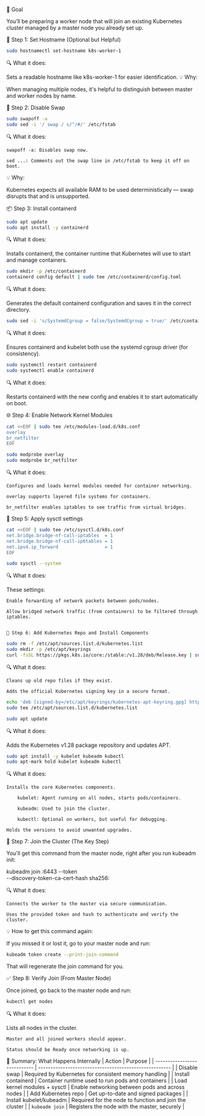 🧩 Goal

You’ll be preparing a worker node that will join an existing Kubernetes cluster managed by a master node you already set up.


🧱 Step 1: Set Hostname (Optional but Helpful)

```bash
sudo hostnamectl set-hostname k8s-worker-1
```

🔍 What it does:

Sets a readable hostname like k8s-worker-1 for easier identification.
💡 Why:

When managing multiple nodes, it's helpful to distinguish between master and worker nodes by name.

🔕 Step 2: Disable Swap

```bash
sudo swapoff -a
sudo sed -i '/ swap / s/^/#/' /etc/fstab
```

🔍 What it does:

    swapoff -a: Disables swap now.

    sed ...: Comments out the swap line in /etc/fstab to keep it off on boot.

💡 Why:

Kubernetes expects all available RAM to be used deterministically — swap disrupts that and is unsupported.


📦 Step 3: Install containerd

```bash
sudo apt update
sudo apt install -y containerd
```

🔍 What it does:

Installs containerd, the container runtime that Kubernetes will use to start and manage containers.

```bash
sudo mkdir -p /etc/containerd
containerd config default | sudo tee /etc/containerd/config.toml
```

🔍 What it does:

Generates the default containerd configuration and saves it in the correct directory.

```bash
sudo sed -i 's/SystemdCgroup = false/SystemdCgroup = true/' /etc/containerd/config.toml
```

🔍 What it does:

Ensures containerd and kubelet both use the systemd cgroup driver (for consistency).
```bash
sudo systemctl restart containerd
sudo systemctl enable containerd
```

🔍 What it does:

Restarts containerd with the new config and enables it to start automatically on boot.

🌐 Step 4: Enable Network Kernel Modules

```bash
cat <<EOF | sudo tee /etc/modules-load.d/k8s.conf
overlay
br_netfilter
EOF

sudo modprobe overlay
sudo modprobe br_netfilter
```

🔍 What it does:

    Configures and loads kernel modules needed for container networking.

    overlay supports layered file systems for containers.

    br_netfilter enables iptables to see traffic from virtual bridges.

🔧 Step 5: Apply sysctl settings

```bash
cat <<EOF | sudo tee /etc/sysctl.d/k8s.conf
net.bridge.bridge-nf-call-iptables  = 1
net.bridge.bridge-nf-call-ip6tables = 1
net.ipv4.ip_forward                 = 1
EOF

sudo sysctl --system
```

🔍 What it does:

These settings:

    Enable forwarding of network packets between pods/nodes.

    Allow bridged network traffic (from containers) to be filtered through iptables.


    🔑 Step 6: Add Kubernetes Repo and Install Components

```bash
sudo rm -f /etc/apt/sources.list.d/kubernetes.list
sudo mkdir -p /etc/apt/keyrings
curl -fsSL https://pkgs.k8s.io/core:/stable:/v1.28/deb/Release.key | sudo gpg --dearmor -o /etc/apt/keyrings/kubernetes-apt-keyring.gpg
```

🔍 What it does:

    Cleans up old repo files if they exist.

    Adds the official Kubernetes signing key in a secure format.
```bash
echo 'deb [signed-by=/etc/apt/keyrings/kubernetes-apt-keyring.gpg] https://pkgs.k8s.io/core:/stable:/v1.28/deb/ /' | \
sudo tee /etc/apt/sources.list.d/kubernetes.list

sudo apt update
```

🔍 What it does:

Adds the Kubernetes v1.28 package repository and updates APT.

```bash
sudo apt install -y kubelet kubeadm kubectl
sudo apt-mark hold kubelet kubeadm kubectl
```
🔍 What it does:

    Installs the core Kubernetes components.

        kubelet: Agent running on all nodes, starts pods/containers.

        kubeadm: Used to join the cluster.

        kubectl: Optional on workers, but useful for debugging.

    Holds the versions to avoid unwanted upgrades.

🔗 Step 7: Join the Cluster (The Key Step)

You'll get this command from the master node, right after you run kubeadm init:

kubeadm join <MASTER-IP>:6443 --token <TOKEN> \
--discovery-token-ca-cert-hash sha256:<HASH>

🔍 What it does:

    Connects the worker to the master via secure communication.

    Uses the provided token and hash to authenticate and verify the cluster.

💡 How to get this command again:

If you missed it or lost it, go to your master node and run:

```bash
kubeadm token create --print-join-command
```

That will regenerate the join command for you.

✅ Step 8: Verify Join (From Master Node)

Once joined, go back to the master node and run:

```bash
kubectl get nodes
```

🔍 What it does:

Lists all nodes in the cluster.

    Master and all joined workers should appear.

    Status should be Ready once networking is up.

🧠 Summary: What Happens Internally
| Action                       | Purpose                                                |
| ---------------------------- | ------------------------------------------------------ |
| Disable swap                 | Required by Kubernetes for consistent memory handling  |
| Install containerd           | Container runtime used to run pods and containers      |
| Load kernel modules + sysctl | Enable networking between pods and across nodes        |
| Add Kubernetes repo          | Get up-to-date and signed packages                     |
| Install kubelet/kubeadm      | Required for the node to function and join the cluster |
| `kubeadm join`               | Registers the node with the master, securely           |

